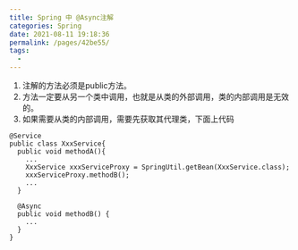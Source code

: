 ```yaml
---
title: Spring 中 @Async注解
categories: Spring
date: 2021-08-11 19:18:36
permalink: /pages/42be55/
tags: 
  - 
---
```


1. 注解的方法必须是public方法。
2. 方法一定要从另一个类中调用，也就是从类的外部调用，类的内部调用是无效的。
3. 如果需要从类的内部调用，需要先获取其代理类，下面上代码

```
@Service
public class XxxService{
  public void methodA(){
    ...
    XxxService xxxServiceProxy = SpringUtil.getBean(XxxService.class);
    xxxServiceProxy.methodB();
    ...
  }
 
  @Async
  public void methodB() {
    ...
  }
}
```